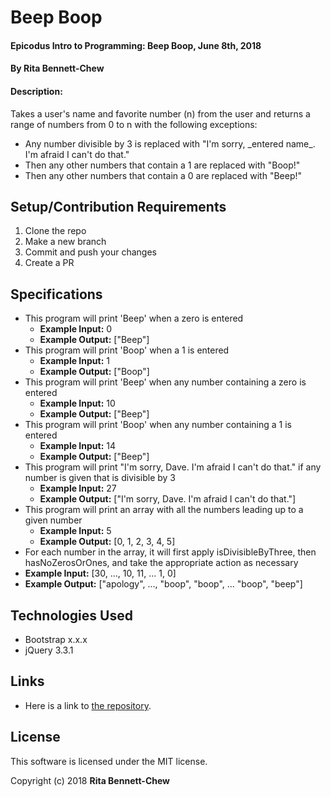 # Beep Boop

#### Epicodus Intro to Programming: Beep Boop, June 8th, 2018

#### By Rita Bennett-Chew

#### Description:
Takes a user's name and favorite number (n) from the user and returns a range of numbers from 0 to n with the following exceptions:
  * Any number divisible by 3 is replaced with "I'm sorry, \_entered name\_. I'm afraid I can't do that."
  * Then any other numbers that contain a 1 are replaced with "Boop!"
  * Then any other numbers that contain a 0 are replaced with "Beep!"

## Setup/Contribution Requirements

1. Clone the repo
1. Make a new branch
1. Commit and push your changes
1. Create a PR

## Specifications

* This program will print 'Beep' when a zero is entered
  * **Example Input:** 0
  * **Example Output:** ["Beep"]
* This program will print 'Boop' when a 1 is entered
  * **Example Input:** 1
  * **Example Output:** ["Boop"]
* This program will print 'Beep' when any number containing a zero is entered
  * **Example Input:** 10
  * **Example Output:** ["Beep"]
* This program will print 'Boop' when any number containing a 1 is entered
  * **Example Input:** 14
  * **Example Output:** ["Beep"]
* This program will print "I'm sorry, Dave. I'm afraid I can't do that." if any number is given that is divisible by 3
  * **Example Input:** 27
  * **Example Output:** ["I'm sorry, Dave. I'm afraid I can't do that."]
* This program will print an array with all the numbers leading up to a given number
  * **Example Input:** 5
  * **Example Output:** [0, 1, 2, 3, 4, 5]
* For each number in the array, it will first apply isDivisibleByThree, then hasNoZerosOrOnes, and take the appropriate action as necessary
* **Example Input:** [30, ..., 10, 11, ... 1, 0]
* **Example Output:** ["apology", ..., "boop", "boop", ... "boop", "beep"]

## Technologies Used

* Bootstrap x.x.x
* jQuery 3.3.1

## Links

* Here is a link to [the repository](https://github.com/ritabc/beep-boop).

## License

This software is licensed under the MIT license.

Copyright (c) 2018 **Rita Bennett-Chew**
